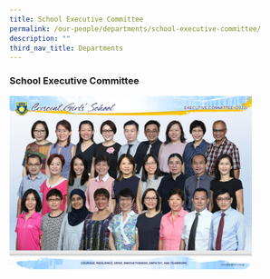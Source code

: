 ```yaml
---
title: School Executive Committee
permalink: /our-people/departments/school-executive-committee/
description: ""
third_nav_title: Departments
---
```

### **School Executive Committee**

<img src="/images/ExecutiveCommittee2022.jpg" style="width:85%">